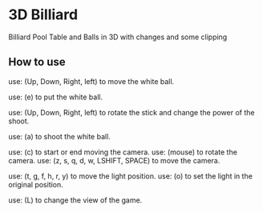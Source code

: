 # 3D Billiard

Billiard Pool Table and Balls in 3D with changes and some clipping


## How to use

use: (Up, Down, Right, left) to move the white ball.

use: (e) to put the white ball.

use: (Up, Down, Right, left) to rotate the stick and change the power of the shoot.

use: (a) to shoot the white ball.

use: (c) to start or end moving the camera.
use: (mouse) to rotate the camera.
use: (z, s, q, d, w, LSHIFT, SPACE) to move the camera.

use: (t, g, f, h, r, y) to move the light position.
use: (o) to set the light in the original position.

use: (L) to change the view of the game.
